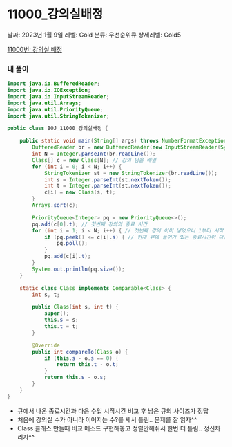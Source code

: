 # 11000_강의실배정

날짜: 2023년 1월 9일
레벨: Gold
분류: 우선순위큐
상세레벨: Gold5

[11000번: 강의실 배정](https://www.acmicpc.net/problem/11000)

### 내 풀이

```java
import java.io.BufferedReader;
import java.io.IOException;
import java.io.InputStreamReader;
import java.util.Arrays;
import java.util.PriorityQueue;
import java.util.StringTokenizer;

public class BOJ_11000_강의실배정 {

	public static void main(String[] args) throws NumberFormatException, IOException {
		BufferedReader br = new BufferedReader(new InputStreamReader(System.in));
		int N = Integer.parseInt(br.readLine());
		Class[] c = new Class[N]; // 강의 담을 배열
		for (int i = 0; i < N; i++) {
			StringTokenizer st = new StringTokenizer(br.readLine());
			int s = Integer.parseInt(st.nextToken());
			int t = Integer.parseInt(st.nextToken());
			c[i] = new Class(s, t);
		}
		Arrays.sort(c);

		PriorityQueue<Integer> pq = new PriorityQueue<>();
		pq.add(c[0].t); // 첫번째 강의의 종료 시간
		for (int i = 1; i < N; i++) { // 첫번째 강의 이미 넣었으니 1부터 시작
			if (pq.peek() <= c[i].s) { // 현재 큐에 들어가 있는 종료시간이 다음 강의 시작시간보다 작거나 같을경우
				pq.poll();
			}
			pq.add(c[i].t);
		}
		System.out.println(pq.size());
	}

	static class Class implements Comparable<Class> {
		int s, t;

		public Class(int s, int t) {
			super();
			this.s = s;
			this.t = t;
		}

		@Override
		public int compareTo(Class o) {
			if (this.s - o.s == 0) {
				return this.t - o.t;
			}
			return this.s - o.s;
		}
	}
}
```

- 큐에서 나온 종료시간과 다음 수업 시작시간 비교 후 남은 큐의 사이즈가 정답
- 처음에 강의실 수가 아니라 이어지는 수?를 세서 틀림.. 문제를 잘 읽자^^
- Class 클래스 만들때 비교 메소드 구현해놓고 정렬안해줘서 한번 더 틀림.. 정신차리자^^